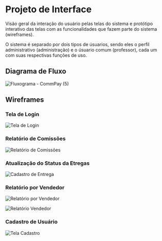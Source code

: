 
# Projeto de Interface

Visão geral da interação do usuário pelas telas do sistema e protótipo interativo das telas com as funcionalidades que fazem parte do sistema (wireframes).

O sistema é separado por dois tipos de úsuarios, sendo eles o perfil administrativo (administração) e o úsuario comum (professor), cada um com suas respectivas funções de uso.

## Diagrama de Fluxo

![Fluxograma - CommPay (5)](https://user-images.githubusercontent.com/111931438/230790188-d1764bbe-8c47-4728-a232-e10708891b7a.jpg)

## Wireframes

### Tela de Login

![Tela de Login](https://user-images.githubusercontent.com/89876269/230788976-1ab789b7-a2d5-4048-a9f0-0f20dbe8eff6.png)

### Relatório de Comissões

![Relatório de Comissões](https://user-images.githubusercontent.com/89876269/230789109-8af6a00b-e45d-4c32-b4b3-f85d90931777.png)

### Atualização do Status da Etregas

![Cadastro de Entrega](https://user-images.githubusercontent.com/89876269/230789026-0d7ba134-074f-4b9b-aeff-f03d0a92ef8e.png)

### Relatório por Vendedor

![Relatório  por Vendedor](https://user-images.githubusercontent.com/89876269/230789092-a876668a-8d74-4742-b759-34a1a64c05f2.png)


![Relatório Vendedor](https://user-images.githubusercontent.com/89876269/230789124-fbb28c77-2bc5-45af-9c07-d7c5f5e49644.png)

### Cadastro de Usuário

![Tela Cadastro](https://user-images.githubusercontent.com/89876269/230788997-cbdc7b63-73c0-454d-86f7-5f1ec59acb52.png)

